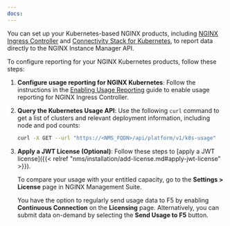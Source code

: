 ```yaml
---
docs:
---
```


You can set up your Kubernetes-based NGINX products, including [NGINX Ingress Controller](https://www.nginx.com/products/nginx-ingress-controller/) and [Connectivity Stack for Kubernetes](https://www.nginx.com/solutions/kubernetes/), to report data directly to the NGINX Instance Manager API.

To configure reporting for your NGINX Kubernetes products, follow these steps:

1. **Configure usage reporting for NGINX Kubernetes**: Follow the instructions in the [Enabling Usage Reporting](https://docs.nginx.com/nginx-ingress-controller/usage-reporting/) guide to enable usage reporting for NGINX Ingress Controller.
1. **Query the Kubernetes Usage API**: Use the following `curl` command to get a list of clusters and relevant deployment information, including node and pod counts:

   ```sh
   curl -X GET --url "https://<NMS_FQDN>/api/platform/v1/k8s-usage"
   ```

1. **Apply a JWT License (Optional)**: Follow these steps to [apply a JWT license]({{< relref "nms/installation/add-license.md#apply-jwt-license" >}}). 

   To compare your usage with your entitled capacity, go to the **Settings > License** page in NGINX Management Suite.

   You have the option to regularly send usage data to F5 by enabling **Continuous Connection** on the **Licensing** page. Alternatively, you can submit data on-demand by selecting the **Send Usage to F5** button.
